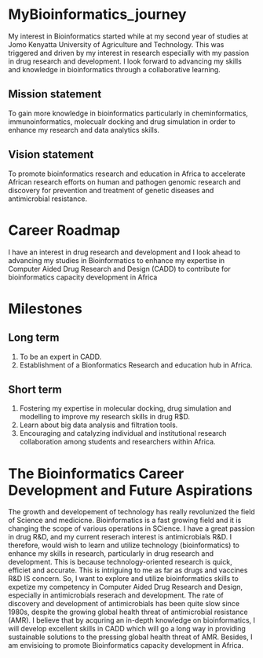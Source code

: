 # MyBioinformatics_journey

My interest in Bioinformatics started while at my second year of studies at Jomo Kenyatta University of Agriculture and Technology. This was triggered and driven by my interest in research especially with my passion in drug research and development. I look forward to advancing my skills and knowledge in bioinformatics through a collaborative learning.

## Mission statement

To gain more knowledge in bioinformatics particularly in cheminformatics, immunoinformatics, molecualr docking and drug simulation in order to enhance my research and data analytics skills.

## Vision statement

To promote bioinformatics research and education in Africa to accelerate African research efforts on human and pathogen genomic research and discovery for prevention and treatment of genetic diseases and antimicrobial resistance.

# Career Roadmap

I have an interest in drug research and development and I look ahead to advancing my studies in Bioinformatics to enhance my expertise in Computer Aided Drug Research and Design (CADD) to contribute for bioinformatics capacity development in Africa

# Milestones

## Long term

1. To be an expert in CADD.
2. Establishment of a Bionformatics Research and education hub in Africa.

## Short term

1. Fostering my expertise in molecular docking, drug simulation and modelling to improve my research skills in drug R$D.
2. Learn about big data analysis and filtration tools. 
2. Encouraging and catalyzing individual and institutional research collaboration among students and researchers within Africa.

# The Bioinformatics Career Development and Future Aspirations

The growth and developement of technology has really revolunized the field of Science and medicicne. Bioinformatics is a fast growing field and it is changing the scope of various operations in SCience. I have a great passion in drug R&D, and my current reserach interest is antimicrobials R&D. I therefore, would wish to learn and utilize technology (bioinformatics) to enhance my skills in research, particularly in drug research and development. This is because technology-oriented research is quick, efficiet and accurate. This is intriguing to me as far as drugs and vaccines R&D IS concern. So, I want to explore and utilize bioinformatics skills to expetize my competency in Computer Aided Drug Research and Design, especially in antimicrobials reserach and development. The rate of discovery and development of antimicrobials has been quite slow since 1980s, despite the growing global health threat of antimicrobial resistance (AMR). I believe that by acquring an in-depth knowledge on bioinformatics, I will develop excellent skills in CADD which will go a long way in providing sustainable solutions to the pressing global health threat of AMR. Besides, I am envisioing to promote Bioinformatics capacity development in Africa.
